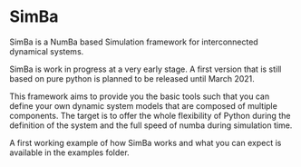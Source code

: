 # SimBa
SimBa is a NumBa based Simulation framework for interconnected dynamical systems.

SimBa is work in progress at a very early stage. A first version that is still based on pure python is planned to be released until March 2021. 

This framework aims to provide you the basic tools such that you can define your own dynamic system models that are composed of multiple components. The target is to offer the whole flexibility of Python during the definition of the system and the full speed of numba during simulation time. 

A first working example of how SimBa works and what you can expect is available in the examples folder.

